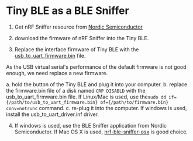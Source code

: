 Tiny BLE as a BLE Sniffer
=========================

1. Get nRF Sniffer resource from [Nordic Semiconductor](https://www.nordicsemi.com/eng/Products/Bluetooth-Smart-Bluetooth-low-energy/nRF-Sniffer)



2. download the firmware of nRF Sniffer into the Tiny BLE.

3. Replace the interface firmware of Tiny BLE  with the [usb_to_uart_firmware.bin](usb_to_uart_firmware.bin) file.

  As the USB virtual serial's performance of the default firmware is not good enough, we need replace a new firmware.

  a. hold the button of the Tiny BLE and plug it into your computer.
  b. replace the firmware.bin file of a disk named `CRP DISABLD` with the usb_to_uart_firmware.bin file. If Linux/Mac is used, use the`sudo dd if={/path/to/usb_to_uart_firmware.bin} of={/path/to/firmware.bin} conv=notrunc` command.
  c. re-plug it into the computer. If windows is used, install the usb_to_uart_driver.inf driver.

4. If windows is used, use the BLE Sniffer application from Nordic Semiconductor. If Mac OS X is used, [nrf-ble-sniffer-osx](https://sourceforge.net/projects/nrfblesnifferosx/) is good choice.